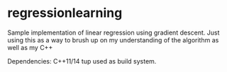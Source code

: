 # regressionlearning

Sample implementation of linear regression using gradient descent. Just using this as a way
to brush up on my understanding of the algorithm as well as my C++

Dependencies:
C++11/14
tup used as build system.
